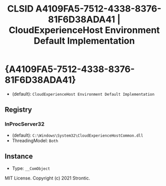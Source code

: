 ﻿---
title: "CLSID A4109FA5-7512-4338-8376-81F6D38ADA41 | CloudExperienceHost Environment Default Implementation"
excerpt: What is COM-Object CLSID A4109FA5-7512-4338-8376-81F6D38ADA41?
---

# {A4109FA5-7512-4338-8376-81F6D38ADA41}

* (default): `CloudExperienceHost Environment Default Implementation`

## Registry


### InProcServer32

* (default): `C:\Windows\System32\CloudExperienceHostCommon.dll`
* ThreadingModel: `Both`

## Instance

* Type: `__ComObject`

MIT License. Copyright (c) 2021 Strontic.


